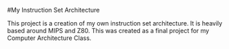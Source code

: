 #My Instruction Set Architecture

This project is a creation of my own instruction set architecture. It is heavily based around MIPS and Z80.
This was created as a final project for my Computer Architecture Class.
